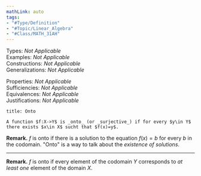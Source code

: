 ```yaml
---
mathLink: auto
tags:
- "#Type/Definition"
- "#Topic/Linear_Algebra"
- "#Class/MATH_31AH"
---
```

Types: <i>Not Applicable</i>  
Examples: <i>Not Applicable</i>  
Constructions: <i>Not Applicable</i>  
Generalizations: <i>Not Applicable</i>  

Properties: <i>Not Applicable</i>  
Sufficiencies: <i>Not Applicable</i>  
Equivalences: <i>Not Applicable</i>  
Justifications: <i>Not Applicable</i>  

``` ad-Definition
title: Onto

A function $f:X->Y$ is _onto_ (or _surjective_) if for every $y\in Y$ there exists $x\in X$ sucht that $f(x)=y$.

```

**Remark.** $f$ is onto if there is a solution to the equation $f(x)=b$ for every $b$ in the codomain. "Onto" is a way to talk about the _existence of solutions_.

---

**Remark.** $f$ is onto if every element of the codomain $Y$ corresponds to _at least one_ element of the domain $X$.